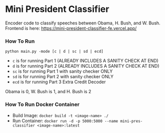 # Mini President Classifier
Encoder code to classify speeches between Obama, H. Bush, and W. Bush. Frontend is here: https://mini-president-classifier-fe.vercel.app/

### How To Run
`python main.py -mode [c | d | sc | sd | ecd]`
- `c` is for running Part 1 (ALREADY INCLUDES A SANITY CHECK AT END)
- `d` is for running Part 2 (ALREADY INCLUDES A SANITY CHECK AT END)
- `sc` is for running Part 1 with sanity checker ONLY
- `sd` is for running Part 2 with sanity checker ONLY
- `ecd` is for running Part 3 Extra Credit Decoder
 
 Obama is 0, W. Bush is 1, and H. Bush is 2

 ### How To Run Docker Container
 - Build Image: `docker build -t <image-name> ./`
 - Run Container: `docker run -d -p 5000:5000 --name mini-pres-classifier <image-name>:latest`

